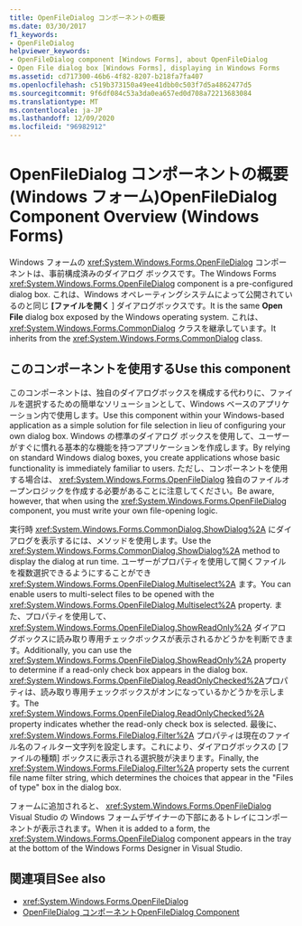 ```yaml
---
title: OpenFileDialog コンポーネントの概要
ms.date: 03/30/2017
f1_keywords:
- OpenFileDialog
helpviewer_keywords:
- OpenFileDialog component [Windows Forms], about OpenFileDialog
- Open File dialog box [Windows Forms], displaying in Windows Forms
ms.assetid: cd717300-46b6-4f82-8207-b218fa7fa407
ms.openlocfilehash: c519b373150a49ee41dbb0c503f7d5a4862477d5
ms.sourcegitcommit: 9f6df084c53a3da0ea657ed0d708a72213683084
ms.translationtype: MT
ms.contentlocale: ja-JP
ms.lasthandoff: 12/09/2020
ms.locfileid: "96982912"
---
```

# <a name="openfiledialog-component-overview-windows-forms"></a><span data-ttu-id="c7bd6-102">OpenFileDialog コンポーネントの概要 (Windows フォーム)</span><span class="sxs-lookup"><span data-stu-id="c7bd6-102">OpenFileDialog Component Overview (Windows Forms)</span></span>

<span data-ttu-id="c7bd6-103">Windows フォームの <xref:System.Windows.Forms.OpenFileDialog> コンポーネントは、事前構成済みのダイアログ ボックスです。</span><span class="sxs-lookup"><span data-stu-id="c7bd6-103">The Windows Forms <xref:System.Windows.Forms.OpenFileDialog> component is a pre-configured dialog box.</span></span> <span data-ttu-id="c7bd6-104">これは、Windows オペレーティングシステムによって公開されているのと同じ **[ファイルを開く** ] ダイアログボックスです。</span><span class="sxs-lookup"><span data-stu-id="c7bd6-104">It is the same **Open File** dialog box exposed by the Windows operating system.</span></span> <span data-ttu-id="c7bd6-105">これは、<xref:System.Windows.Forms.CommonDialog> クラスを継承しています。</span><span class="sxs-lookup"><span data-stu-id="c7bd6-105">It inherits from the <xref:System.Windows.Forms.CommonDialog> class.</span></span>

## <a name="use-this-component"></a><span data-ttu-id="c7bd6-106">このコンポーネントを使用する</span><span class="sxs-lookup"><span data-stu-id="c7bd6-106">Use this component</span></span>

<span data-ttu-id="c7bd6-107">このコンポーネントは、独自のダイアログボックスを構成する代わりに、ファイルを選択するための簡単なソリューションとして、Windows ベースのアプリケーション内で使用します。</span><span class="sxs-lookup"><span data-stu-id="c7bd6-107">Use this component within your Windows-based application as a simple solution for file selection in lieu of configuring your own dialog box.</span></span> <span data-ttu-id="c7bd6-108">Windows の標準のダイアログ ボックスを使用して、ユーザーがすぐに慣れる基本的な機能を持つアプリケーションを作成します。</span><span class="sxs-lookup"><span data-stu-id="c7bd6-108">By relying on standard Windows dialog boxes, you create applications whose basic functionality is immediately familiar to users.</span></span> <span data-ttu-id="c7bd6-109">ただし、コンポーネントを使用する場合は、 <xref:System.Windows.Forms.OpenFileDialog> 独自のファイルオープンロジックを作成する必要があることに注意してください。</span><span class="sxs-lookup"><span data-stu-id="c7bd6-109">Be aware, however, that when using the <xref:System.Windows.Forms.OpenFileDialog> component, you must write your own file-opening logic.</span></span>

<span data-ttu-id="c7bd6-110">実行時 <xref:System.Windows.Forms.CommonDialog.ShowDialog%2A> にダイアログを表示するには、メソッドを使用します。</span><span class="sxs-lookup"><span data-stu-id="c7bd6-110">Use the <xref:System.Windows.Forms.CommonDialog.ShowDialog%2A> method to display the dialog at run time.</span></span> <span data-ttu-id="c7bd6-111">ユーザーがプロパティを使用して開くファイルを複数選択できるようにすることができ <xref:System.Windows.Forms.OpenFileDialog.Multiselect%2A> ます。</span><span class="sxs-lookup"><span data-stu-id="c7bd6-111">You can enable users to multi-select files to be opened with the <xref:System.Windows.Forms.OpenFileDialog.Multiselect%2A> property.</span></span> <span data-ttu-id="c7bd6-112">また、プロパティを使用して、 <xref:System.Windows.Forms.OpenFileDialog.ShowReadOnly%2A> ダイアログボックスに読み取り専用チェックボックスが表示されるかどうかを判断できます。</span><span class="sxs-lookup"><span data-stu-id="c7bd6-112">Additionally, you can use the <xref:System.Windows.Forms.OpenFileDialog.ShowReadOnly%2A> property to determine if a read-only check box appears in the dialog box.</span></span> <span data-ttu-id="c7bd6-113"><xref:System.Windows.Forms.OpenFileDialog.ReadOnlyChecked%2A>プロパティは、読み取り専用チェックボックスがオンになっているかどうかを示します。</span><span class="sxs-lookup"><span data-stu-id="c7bd6-113">The <xref:System.Windows.Forms.OpenFileDialog.ReadOnlyChecked%2A> property indicates whether the read-only check box is selected.</span></span> <span data-ttu-id="c7bd6-114">最後に、 <xref:System.Windows.Forms.FileDialog.Filter%2A> プロパティは現在のファイル名のフィルター文字列を設定します。これにより、ダイアログボックスの [ファイルの種類] ボックスに表示される選択肢が決まります。</span><span class="sxs-lookup"><span data-stu-id="c7bd6-114">Finally, the <xref:System.Windows.Forms.FileDialog.Filter%2A> property sets the current file name filter string, which determines the choices that appear in the "Files of type" box in the dialog box.</span></span>

<span data-ttu-id="c7bd6-115">フォームに追加されると、 <xref:System.Windows.Forms.OpenFileDialog> Visual Studio の Windows フォームデザイナーの下部にあるトレイにコンポーネントが表示されます。</span><span class="sxs-lookup"><span data-stu-id="c7bd6-115">When it is added to a form, the <xref:System.Windows.Forms.OpenFileDialog> component appears in the tray at the bottom of the Windows Forms Designer in Visual Studio.</span></span>

## <a name="see-also"></a><span data-ttu-id="c7bd6-116">関連項目</span><span class="sxs-lookup"><span data-stu-id="c7bd6-116">See also</span></span>

- <xref:System.Windows.Forms.OpenFileDialog>
- [<span data-ttu-id="c7bd6-117">OpenFileDialog コンポーネント</span><span class="sxs-lookup"><span data-stu-id="c7bd6-117">OpenFileDialog Component</span></span>](openfiledialog-component-windows-forms.md)
